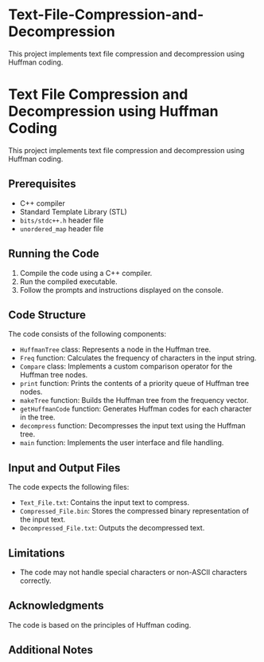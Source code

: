 # Text-File-Compression-and-Decompression
This project implements text file compression and decompression using Huffman coding.

# Text File Compression and Decompression using Huffman Coding

This project implements text file compression and decompression using Huffman coding.

## Prerequisites

- C++ compiler
- Standard Template Library (STL)
- `bits/stdc++.h` header file
- `unordered_map` header file

## Running the Code

1. Compile the code using a C++ compiler.
2. Run the compiled executable.
3. Follow the prompts and instructions displayed on the console.

## Code Structure

The code consists of the following components:

- `HuffmanTree` class: Represents a node in the Huffman tree.
- `Freq` function: Calculates the frequency of characters in the input string.
- `Compare` class: Implements a custom comparison operator for the Huffman tree nodes.
- `print` function: Prints the contents of a priority queue of Huffman tree nodes.
- `makeTree` function: Builds the Huffman tree from the frequency vector.
- `getHuffmanCode` function: Generates Huffman codes for each character in the tree.
- `decompress` function: Decompresses the input text using the Huffman tree.
- `main` function: Implements the user interface and file handling.

## Input and Output Files

The code expects the following files:

- `Text_File.txt`: Contains the input text to compress.
- `Compressed_File.bin`: Stores the compressed binary representation of the input text.
- `Decompressed_File.txt`: Outputs the decompressed text.

## Limitations

- The code may not handle special characters or non-ASCII characters correctly.

## Acknowledgments

The code is based on the principles of Huffman coding.


## Additional Notes


